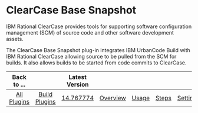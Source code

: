 
ClearCase Base Snapshot
=======================


IBM Rational ClearCase provides tools for supporting software configuration management (SCM) of source code and other software development assets.


The ClearCase Base Snapshot plug-in integrates IBM UrbanCode Build with IBM Rational ClearCase allowing source to be pulled from the SCM for builds. It also allows builds to be started from code commits to ClearCase.





|Back to ...||Latest Version||||||
| :---: | :---: | :---: | :---: | :---: | :---: | :---: | :---: |
|[All Plugins](../../index.md)|[Build Plugins](../README.md)|[14.767774](https://raw.githubusercontent.com/UrbanCode/IBM-UCB-PLUGINS/main/files/ClearCaseBaseSnapshot/ClearCaseBaseSnapshot-14.767774.zip)|[Overview](overview.md)|[Usage](usage.md)|[Steps](steps.md)|[Settings](settings.md)|[Downloads](downloads.md)|
